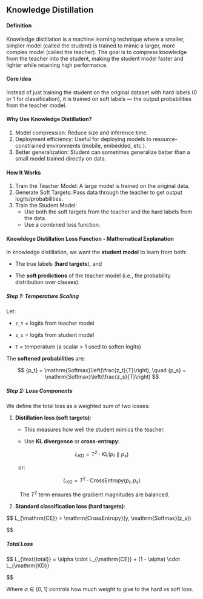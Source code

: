 ## Knowledge Distillation

#### Definition

Knowledge distillation is a machine learning technique where a smaller, simpler model (called the student) is trained to mimic a larger, more complex model (called the teacher). The goal is to compress knowledge from the teacher into the student, making the student model faster and lighter while retaining high performance.

#### Core Idea

Instead of just training the student on the original dataset with hard labels (0 or 1 for classification), it is trained on soft labels — the output probabilities from the teacher model.

#### Why Use Knowledge Distillation?

1. Model compression: Reduce size and inference time.
2. Deployment efficiency: Useful for deploying models to resource-constrained environments (mobile, embedded, etc.).
3. Better generalization: Student can sometimes generalize better than a small model trained directly on data.

#### How It Works

1. Train the Teacher Model: A large model is trained on the original data.
2. Generate Soft Targets: Pass data through the teacher to get output logits/probabilities.
3. Train the Student Model:
   - Use both the soft targets from the teacher and the hard labels from the data.
   - Use a combined loss function.

#### Knowldege Distillation Loss Function - Mathematical Explanation

In knowledge distillation, we want the **student model** to learn from both:

- The true labels (**hard targets**), and

- The **soft predictions** of the teacher model (i.e., the probability distribution over classes).

##### Step 1: Temperature Scaling

Let:

- `z_t` = logits from teacher model

- `z_s` = logits from student model

- `T` = temperature (a scalar > 1 used to soften logits)

The **softened probabilities** are:

$$
{p_t} = \mathrm{Softmax}\left(\frac{z_t}{T}\right), \quad {p_s} = \mathrm{Softmax}\left(\frac{z_s}{T}\right)
$$

##### Step 2: Loss Components

We define the total loss as a weighted sum of two losses:

1. **Distillation loss (soft targets)**:
   
   - This measures how well the student mimics the teacher.
   
   - Use **KL divergence** or **cross-entropy**:

$$
L_{\mathrm{KD}} = T^2 \cdot \mathrm{KL}(p_t \parallel p_s)
$$

          or:

$$
L_{\mathrm{KD}} = T^2 \cdot \mathrm{CrossEntropy}(p_t, p_s)
$$

          The $T^2$ term ensures the gradient magnitudes are balanced.

2. **Standard classification loss (hard targets)**:

$$
L_{\mathrm{CE}} = \mathrm{CrossEntropy}(y, \mathrm{Softmax}(z_s))


$$

##### Total Loss

$$
L_{\text{total}} = \alpha \cdot L_{\mathrm{CE}} + (1 - \alpha) \cdot L_{\mathrm{KD}}


$$

Where $α∈[0,1]$ controls how much weight to give to the hard vs soft loss.




